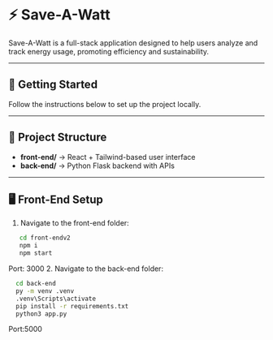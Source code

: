 # ⚡ Save-A-Watt

Save-A-Watt is a full-stack application designed to help users analyze and track energy usage, promoting efficiency and sustainability.

---

## 🚀 Getting Started

Follow the instructions below to set up the project locally.

---

## 📂 Project Structure

- **front-end/** → React + Tailwind-based user interface  
- **back-end/** → Python Flask backend with APIs  

---

## 🖥️ Front-End Setup

1. Navigate to the front-end folder:
```bash
   cd front-endv2
   npm i
   npm start
```
Port: 3000
2. Navigate to the back-end folder:
```bash
  cd back-end
  py -m venv .venv
  .venv\Scripts\activate
  pip install -r requirements.txt
  python3 app.py
```
Port:5000
